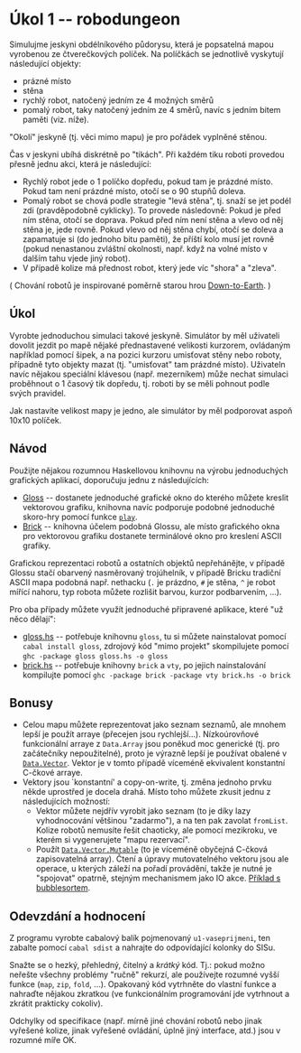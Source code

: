 # Úkol 1 -- robodungeon

Simulujme jeskyni obdélníkového půdorysu, která je popsatelná mapou vyrobenou ze čtverečkových políček. Na políčkách se jednotlivě vyskytují následující objekty:

- prázné místo
- stěna
- rychlý robot, natočený jedním ze 4 možných směrů
- pomalý robot, taky natočený jedním ze 4 směrů, navíc s jedním bitem paměti (viz. níže).

"Okolí" jeskyně (tj. věci mimo mapu) je pro pořádek vyplněné stěnou.

Čas v jeskyni ubíhá diskrétně po "tikách". Při každém tiku roboti provedou přesně jednu akci, která je následující:

- Rychlý robot jede o 1 políčko dopředu, pokud tam je prázdné místo. Pokud tam není prázdné místo, otočí se o 90 stupňů doleva.
- Pomalý robot se chová podle strategie "levá stěna", tj. snaží se jet podél zdi (pravděpodobně cyklicky). To provede následovně: Pokud je před ním stěna, otočí se doprava. Pokud před ním není stěna a vlevo od něj stěna je, jede rovně. Pokud vlevo od něj stěna chybí, otočí se doleva a zapamatuje si (do jednoho bitu paměti), že příští kolo musí jet rovně (pokud nenastanou zvláštní okolnosti, např. když na volné místo v dalším tahu vjede jiný robot).
- V případě kolize má přednost robot, který jede víc "shora" a "zleva".

( Chování robotů je inspirované poměrně starou hrou [Down-to-Earth](https://worldofspectrum.org/infoseekid.cgi?id=0001470). )

## Úkol

Vyrobte jednoduchou simulaci takové jeskyně. Simulátor by měl uživateli dovolit jezdit po mapě nějaké přednastavené velikosti kurzorem, ovládaným například pomocí šipek, a na pozici kurzoru umisťovat stěny nebo roboty, případně tyto objekty mazat (tj. "umisťovat" tam prázdné místo). Uživateln navíc nějakou speciální klávesou (např. mezerníkem) může nechat simulaci proběhnout o 1 časový tik dopředu, tj. roboti by se měli pohnout podle svých pravidel.

Jak nastavíte velikost mapy je jedno, ale simulátor by měl podporovat aspoň 10x10 políček.

## Návod

Použijte nějakou rozumnou Haskellovou knihovnu na výrobu jednoduchých grafických aplikací, doporučuju jednu z následujících:

- [Gloss](https://hackage.haskell.org/package/gloss-1.13.1.2/docs/Graphics-Gloss.html) -- dostanete jednoduché grafické okno do kterého můžete kreslit vektorovou grafiku, knihovna navíc podporuje podobné jednoduché skoro-hry pomocí funkce [`play`](https://hackage.haskell.org/package/gloss-1.13.1.2/docs/Graphics-Gloss.html#v:play).
- [Brick](https://github.com/jtdaugherty/brick/) -- knihovna účelem podobná Glossu, ale místo grafického okna pro vektorovou grafiku dostanete terminálové okno pro kreslení ASCII grafiky.

Grafickou reprezentaci robotů a ostatních objektů nepřehánějte, v případě Glossu stačí obarvený nasměrovaný trojúhelník, v případě Bricku tradiční ASCII mapa podobná např. nethacku (`.` je prázdno, `#` je stěna, `^` je robot mířící nahoru, typ robota můžete rozlišit barvou, kurzor podbarvením, ...).

Pro oba případy můžete využít jednoduché připravené aplikace, které "už něco dělají":

- [gloss.hs](./gloss.hs) -- potřebuje knihovnu `gloss`, tu si můžete nainstalovat pomocí `cabal install gloss`, zdrojový kód "mimo projekt" skompilujete pomocí `ghc -package gloss gloss.hs -o gloss`
- [brick.hs](./brick.hs) -- potřebuje knihovny `brick` a `vty`, po jejich nainstalování kompilujte pomocí `ghc -package brick -package vty brick.hs -o brick`

## Bonusy

- Celou mapu můžete reprezentovat jako seznam seznamů, ale mnohem lepší je použít arraye (přecejen jsou rychlejší...). Nízkoúrovňové funkcionální arraye z `Data.Array` jsou poněkud moc generické (tj. pro začátečníky nepoužitelné), proto je výrazně lepší je používat obalené v [`Data.Vector`](https://hackage.haskell.org/package/vector-0.12.1.2/docs/Data-Vector.html). Vektor je v tomto případě víceméně ekvivalent konstantní C-čkové arraye.
- Vektory jsou `konstantní' a copy-on-write, tj. změna jednoho prvku někde uprostřed je docela drahá. Místo toho můžete zkusit jednu z následujících možností:
  - Vektor můžete nejdřív vyrobit jako seznam (to je díky lazy vyhodnocování většinou "zadarmo"), a na ten pak zavolat `fromList`. Kolize robotů nemusíte řešit chaoticky, ale pomocí mezikroku, ve kterém si vygenerujete "mapu rezervací".
  - Použít [`Data.Vector.Mutable`](https://hackage.haskell.org/package/vector-0.12.1.2/docs/Data-Vector-Mutable.html) (to je víceméně obyčejná C-čková zapisovatelná array). Čtení a úpravy mutovatelného vektoru jsou ale operace, u kterých záleží na pořadí provádění, takže je nutné je "spojovat" opatrně, stejným mechanismem jako IO akce. [Příklad s bubblesortem](https://www.ksi.mff.cuni.cz/~kratochvil/haskell/source/MVectorBubbleSort.hs).

## Odevzdání a hodnocení

Z programu vyrobte cabalový balík pojmenovaný `u1-vaseprijmeni`, ten zabalte pomocí `cabal sdist` a nahrajte do odpovídající kolonky do SISu.

Snažte se o hezký, přehledný, čitelný a _krátký_ kód. Tj.: pokud možno neřešte všechny problémy "ručně" rekurzí, ale používejte rozumné vyšší funkce (`map`, `zip`, `fold`, ...). Opakovaný kód vytrhněte do vlastní funkce a nahraďte nějakou zkratkou (ve funkcionálním programování jde vytrhnout a zkrátit prakticky cokoliv).

Odchylky od specifikace (např. mírně jiné chování robotů nebo jinak vyřešené kolize, jinak vyřešené ovládání, úplně jiný interface, atd.) jsou v rozumné míře OK.

